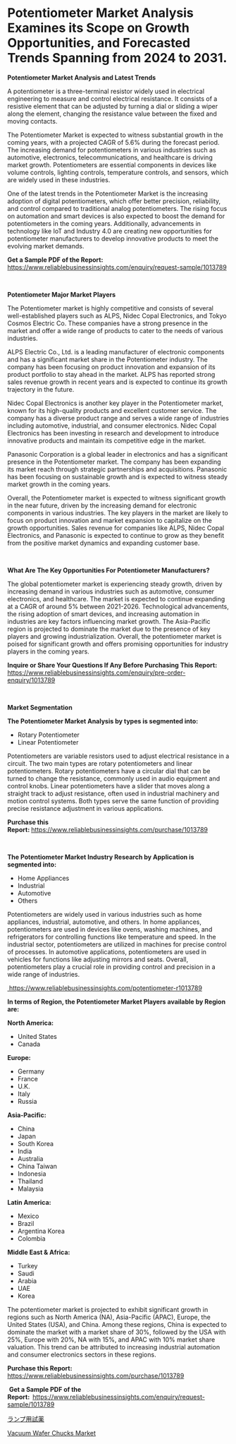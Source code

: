 <p><h1>Potentiometer Market Analysis Examines its Scope on Growth Opportunities, and Forecasted Trends Spanning from 2024 to 2031.</h1></p><p><strong>Potentiometer Market Analysis and Latest Trends</strong></p>
<p><p>A potentiometer is a three-terminal resistor widely used in electrical engineering to measure and control electrical resistance. It consists of a resistive element that can be adjusted by turning a dial or sliding a wiper along the element, changing the resistance value between the fixed and moving contacts.</p><p>The Potentiometer Market is expected to witness substantial growth in the coming years, with a projected CAGR of 5.6% during the forecast period. The increasing demand for potentiometers in various industries such as automotive, electronics, telecommunications, and healthcare is driving market growth. Potentiometers are essential components in devices like volume controls, lighting controls, temperature controls, and sensors, which are widely used in these industries.</p><p>One of the latest trends in the Potentiometer Market is the increasing adoption of digital potentiometers, which offer better precision, reliability, and control compared to traditional analog potentiometers. The rising focus on automation and smart devices is also expected to boost the demand for potentiometers in the coming years. Additionally, advancements in technology like IoT and Industry 4.0 are creating new opportunities for potentiometer manufacturers to develop innovative products to meet the evolving market demands.</p></p>
<p><strong>Get a Sample PDF of the Report:&nbsp;</strong> <a href="https://www.reliablebusinessinsights.com/enquiry/request-sample/1013789">https://www.reliablebusinessinsights.com/enquiry/request-sample/1013789</a></p>
<p>&nbsp;</p>
<p><strong>Potentiometer Major Market Players</strong></p>
<p><p>The Potentiometer market is highly competitive and consists of several well-established players such as ALPS, Nidec Copal Electronics, and Tokyo Cosmos Electric Co. These companies have a strong presence in the market and offer a wide range of products to cater to the needs of various industries.</p><p>ALPS Electric Co., Ltd. is a leading manufacturer of electronic components and has a significant market share in the Potentiometer industry. The company has been focusing on product innovation and expansion of its product portfolio to stay ahead in the market. ALPS has reported strong sales revenue growth in recent years and is expected to continue its growth trajectory in the future.</p><p>Nidec Copal Electronics is another key player in the Potentiometer market, known for its high-quality products and excellent customer service. The company has a diverse product range and serves a wide range of industries including automotive, industrial, and consumer electronics. Nidec Copal Electronics has been investing in research and development to introduce innovative products and maintain its competitive edge in the market.</p><p>Panasonic Corporation is a global leader in electronics and has a significant presence in the Potentiometer market. The company has been expanding its market reach through strategic partnerships and acquisitions. Panasonic has been focusing on sustainable growth and is expected to witness steady market growth in the coming years.</p><p>Overall, the Potentiometer market is expected to witness significant growth in the near future, driven by the increasing demand for electronic components in various industries. The key players in the market are likely to focus on product innovation and market expansion to capitalize on the growth opportunities. Sales revenue for companies like ALPS, Nidec Copal Electronics, and Panasonic is expected to continue to grow as they benefit from the positive market dynamics and expanding customer base.</p></p>
<p>&nbsp;</p>
<p><strong>What Are The Key Opportunities For Potentiometer Manufacturers?</strong></p>
<p><p>The global potentiometer market is experiencing steady growth, driven by increasing demand in various industries such as automotive, consumer electronics, and healthcare. The market is expected to continue expanding at a CAGR of around 5% between 2021-2026. Technological advancements, the rising adoption of smart devices, and increasing automation in industries are key factors influencing market growth. The Asia-Pacific region is projected to dominate the market due to the presence of key players and growing industrialization. Overall, the potentiometer market is poised for significant growth and offers promising opportunities for industry players in the coming years.</p></p>
<p><strong>Inquire or Share Your Questions If Any Before Purchasing This Report:</strong> <a href="https://www.reliablebusinessinsights.com/enquiry/pre-order-enquiry/1013789">https://www.reliablebusinessinsights.com/enquiry/pre-order-enquiry/1013789</a></p>
<p>&nbsp;</p>
<p><strong>Market Segmentation</strong></p>
<p><strong>The Potentiometer Market Analysis by types is segmented into:</strong></p>
<p><ul><li>Rotary Potentiometer</li><li>Linear Potentiometer</li></ul></p>
<p><p>Potentiometers are variable resistors used to adjust electrical resistance in a circuit. The two main types are rotary potentiometers and linear potentiometers. Rotary potentiometers have a circular dial that can be turned to change the resistance, commonly used in audio equipment and control knobs. Linear potentiometers have a slider that moves along a straight track to adjust resistance, often used in industrial machinery and motion control systems. Both types serve the same function of providing precise resistance adjustment in various applications.</p></p>
<p><strong>Purchase this Report:&nbsp;</strong><a href="https://www.reliablebusinessinsights.com/purchase/1013789">https://www.reliablebusinessinsights.com/purchase/1013789</a></p>
<p>&nbsp;</p>
<p><strong>The Potentiometer Market Industry Research by Application is segmented into:</strong></p>
<p><ul><li>Home Appliances</li><li>Industrial</li><li>Automotive</li><li>Others</li></ul></p>
<p><p>Potentiometers are widely used in various industries such as home appliances, industrial, automotive, and others. In home appliances, potentiometers are used in devices like ovens, washing machines, and refrigerators for controlling functions like temperature and speed. In the industrial sector, potentiometers are utilized in machines for precise control of processes. In automotive applications, potentiometers are used in vehicles for functions like adjusting mirrors and seats. Overall, potentiometers play a crucial role in providing control and precision in a wide range of industries.</p></p>
<p><a href="https://www.reliablebusinessinsights.com/potentiometer-r1013789">&nbsp;https://www.reliablebusinessinsights.com/potentiometer-r1013789</a></p>
<p><strong>In terms of Region, the Potentiometer Market Players available by Region are:</strong></p>
<p>
    <p> <strong> North America: </strong>
        <ul>
            <li>United States</li>
            <li>Canada</li>
        </ul>
        </p> 
    <p> <strong> Europe: </strong>
        <ul>
            <li>Germany</li>
            <li>France</li>
            <li>U.K.</li>
            <li>Italy</li>
            <li>Russia</li>
        </ul>
        </p> 
    <p> <strong> Asia-Pacific: </strong>
        <ul>
            <li>China</li>
            <li>Japan</li>
            <li>South Korea</li>
            <li>India</li>
            <li>Australia</li>
            <li>China Taiwan</li>
            <li>Indonesia</li>
            <li>Thailand</li>
            <li>Malaysia</li>
        </ul>
        </p> 
    <p> <strong> Latin America: </strong>
        <ul>
            <li>Mexico</li>
            <li>Brazil</li>
            <li>Argentina Korea</li>
            <li>Colombia</li>
        </ul>
        </p> 
    <p> <strong> Middle East & Africa: </strong>
        <ul>
            <li>Turkey</li>
            <li>Saudi</li>
            <li>Arabia</li>
            <li>UAE</li>
            <li>Korea</li>
        </ul>
    </p>
    </p>
<p><p>The potentiometer market is projected to exhibit significant growth in regions such as North America (NA), Asia-Pacific (APAC), Europe, the United States (USA), and China. Among these regions, China is expected to dominate the market with a market share of 30%, followed by the USA with 25%, Europe with 20%, NA with 15%, and APAC with 10% market share valuation. This trend can be attributed to increasing industrial automation and consumer electronics sectors in these regions.</p></p>
<p><strong>Purchase this Report: </strong><a href="https://www.reliablebusinessinsights.com/purchase/1013789">https://www.reliablebusinessinsights.com/purchase/1013789</a></p>
<p>&nbsp;<strong>Get a Sample PDF of the Report:&nbsp;&nbsp;</strong><a href="https://www.reliablebusinessinsights.com/enquiry/request-sample/1013789">https://www.reliablebusinessinsights.com/enquiry/request-sample/1013789</a></p>
<p><strong></strong></p>
<p><p><a href="https://github.com/pepo3k/Market-Research-Report-List-3/blob/main/959270731747.md">ランプ用試薬</a></p><p><a href="https://medium.com/@lizarempel/global-vacuum-wafer-chucks-market-opportunities-and-forecast-for-period-from-2024-to-2031-ef75465e4bcc">Vacuum Wafer Chucks Market</a></p></p>